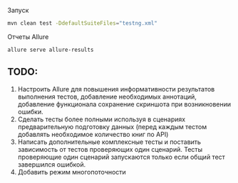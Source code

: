 Запуск
```sh
mvn clean test -DdefaultSuiteFiles="testng.xml"
```

Отчеты Allure
```sh
allure serve allure-results
```

## TODO:
1. Настроить Allure для повышения информативности результатов выполнения тестов, добавление необходимых аннотаций, добавление функционала сохранение скриншота при возникновении ошибки.
2. Сделать тесты более полными используя в сценариях предварительную подготовку данных (перед каждым тестом добавлять необходимое количество книг по API)
3. Написать дополнительные комплексные тесты и поставить зависимость от тестов проверяющих один сценарий. Тесты проверяющие один сценарий запускаются только если общий тест завершился ошибкой.
4. Добавить режим многопоточности

